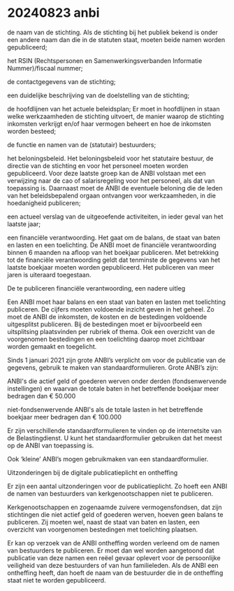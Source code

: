 # 20240823 anbi
de naam van de stichting.
Als de stichting bij het publiek bekend is onder een andere naam dan die in de statuten staat, moeten beide namen worden gepubliceerd;

het RSIN (Rechtspersonen en Samenwerkingsverbanden Informatie Nummer)/fiscaal nummer;

de contactgegevens van de stichting;

een duidelijke beschrijving van de doelstelling van de stichting;

de hoofdlijnen van het actuele beleidsplan;
Er moet in hoofdlijnen in staan welke werkzaamheden de stichting uitvoert, de manier waarop de stichting inkomsten verkrijgt en/of haar vermogen beheert en hoe de inkomsten worden besteed;

de functie en namen van de (statutair) bestuurders;

het beloningsbeleid.
Het beloningsbeleid voor het statutaire bestuur, de directie van de stichting en voor het personeel moeten worden gepubliceerd. Voor deze laatste groep kan de ANBI volstaan met een verwijzing naar de cao of salarisregeling voor het personeel, als dat van toepassing is. Daarnaast moet de ANBI de eventuele beloning die de leden van het beleidsbepalend orgaan ontvangen voor werkzaamheden, in die hoedanigheid publiceren;

een actueel verslag van de uitgeoefende activiteiten, in ieder geval van het laatste jaar;

een financiële verantwoording.
Het gaat om de balans, de staat van baten en lasten en een toelichting. De ANBI moet de financiële verantwoording binnen 6 maanden na afloop van het boekjaar publiceren. Met betrekking tot de financiële verantwoording geldt dat tenminste de gegevens van het laatste boekjaar moeten worden gepubliceerd. Het publiceren van meer jaren is uiteraard toegestaan.

De te publiceren financiële verantwoording, een nadere uitleg

Een ANBI moet haar balans en een staat van baten en lasten met toelichting publiceren. De cijfers moeten voldoende inzicht geven in het geheel. Zo moet de ANBI de inkomsten, de kosten en de bestedingen voldoende uitgesplitst publiceren. Bij de bestedingen moet er bijvoorbeeld een uitsplitsing plaatsvinden per rubriek of thema. Ook een overzicht van de voorgenomen bestedingen en een toelichting daarop moet zichtbaar worden gemaakt en toegelicht.

Sinds 1 januari 2021 zijn grote ANBI’s verplicht om voor de publicatie van de gegevens, gebruik te maken van standaardformulieren. Grote ANBI’s zijn:

ANBI's die actief geld of goederen werven onder derden (fondsenwervende instellingen) en waarvan de totale baten in het betreffende boekjaar meer bedragen dan € 50.000

niet-fondsenwervende ANBI's als de totale lasten in het betreffende boekjaar meer bedragen dan € 100.000

Er zijn verschillende standaardformulieren te vinden op de internetsite van de Belastingdienst. U kunt het standaardformulier gebruiken dat het meest op de ANBI van toepassing is.

Ook ‘kleine’ ANBI’s mogen gebruikmaken van een standaardformulier.

Uitzonderingen bij de digitale publicatieplicht en ontheffing

Er zijn een aantal uitzonderingen voor de publicatieplicht. Zo hoeft een ANBI de namen van bestuurders van kerkgenootschappen niet te publiceren.

Kerkgenootschappen en zogenaamde zuivere vermogensfondsen, dat zijn stichtingen die niet actief geld of goederen werven, hoeven geen balans te publiceren. Zij moeten wel, naast de staat van baten en lasten, een overzicht van voorgenomen bestedingen met toelichting plaatsen.

Er kan op verzoek van de ANBI ontheffing worden verleend om de namen van bestuurders te publiceren. Er moet dan wel worden aangetoond dat publicatie van deze namen een reëel gevaar oplevert voor de persoonlijke veiligheid van deze bestuurders of van hun familieleden. Als de ANBI een ontheffing heeft, dan hoeft de naam van de bestuurder die in de ontheffing staat niet te worden gepubliceerd.